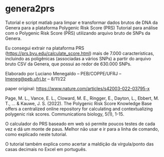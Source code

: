 # genera2prs
Tutorial e script matlab para limpar e transformar dados brutos de DNA da Genera para a plataforma Polygenic Risk Score (PRS) 
Tutorial para análise com o Polygenic Risk Score (PRS) utilizando arquivo bruto de SNPs da Genera. 

Eu consegui extrair na plataforma PRS (https://prs.byu.edu/calculate_score.html) mais de 7.000 características, incluindo as poligênicas (associadas a vários SNPs) a partir do arquivo bruto CSV da Genera, que possui ao redor de 630.000 SNPs. 

Elaborado por Luciano Menegaldo – PEB/COPPE/UFRJ – lmeneg@peb.ufrj.br – 8/11/22 

paper original: https://www.nature.com/articles/s42003-022-03795-x

Page, M. L., Vance, E. L., Cloward, M. E., Ringger, E., Dayton, L., Ebbert, M. T., ... & Kauwe, J. S. (2022). The Polygenic Risk Score Knowledge Base offers a centralized online repository for calculating and contextualizing polygenic risk scores. Communications biology, 5(1), 1-15.

O calculador do PRS baseado em web só permite poucos testes de cada vez e dá um monte de paus. Melhor não usar e ir para a linha de comando, como explicado neste tutorial.

O tutorial também explica como acertar a maldição da vírgula/ponto das casas decimais no Excel em português.

